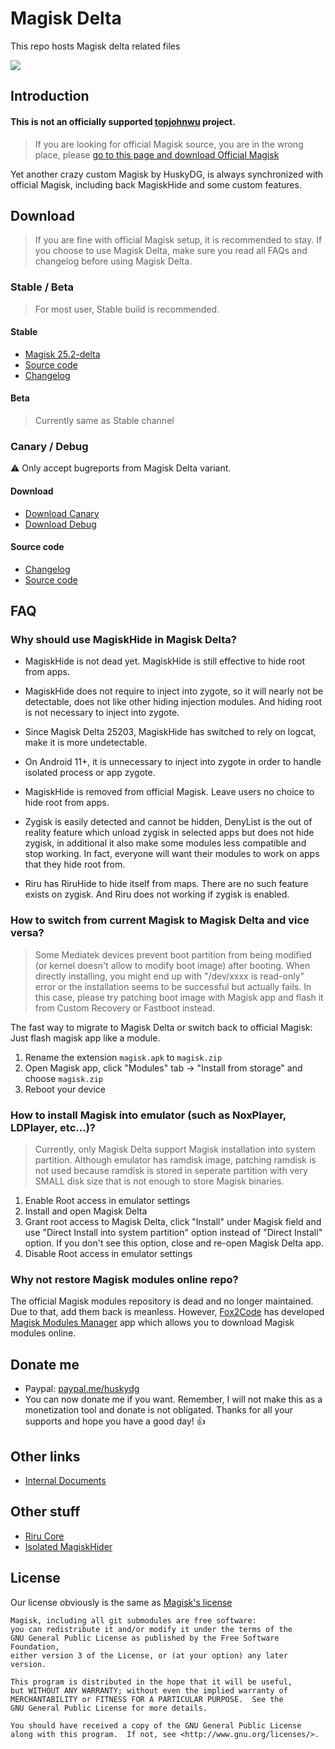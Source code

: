 # Magisk Delta

This repo hosts Magisk delta related files

![](https://github.com/topjohnwu/Magisk/raw/master/docs/images/logo.png)

## Introduction

#### **This is not an officially supported [topjohnwu](https://github.com/topjohnwu) project**. 

> If you are looking for official Magisk source, you are in the wrong place, please [go to this page and download Official Magisk](https://github.com/topjohnwu/Magisk)

Yet another crazy custom Magisk by HuskyDG, is always synchronized with official Magisk, including back MagiskHide and some custom features.

## Download

> If you are fine with official Magisk setup, it is recommended to stay. If you choose to use Magisk Delta, make sure you read all FAQs and changelog before using Magisk Delta.

### Stable / Beta

> For most user, Stable build is recommended.

#### Stable

- [Magisk 25.2-delta](https://huskydg.github.io/download/magisk/25.2-delta.apk)
- [Source code](https://huskydg.github.io/download/magisk/25.2-delta.zip)
- [Changelog](https://github.com/HuskyDG/magisk-files/blob/main/note_stable.md)

#### Beta

> Currently same as Stable channel


### Canary / Debug

⚠ Only accept bugreports from Magisk Delta variant.

#### Download

- [Download Canary](https://huskydg.github.io/magisk-files/app-release.apk)
- [Download Debug](https://huskydg.github.io/magisk-files/app-debug.apk)

#### Source code

- [Changelog](https://github.com/HuskyDG/magisk-files/blob/main/note.md)
- [Source code](https://github.com/topjohnwu/Magisk/tree/e506fa03)


## FAQ

### Why should use MagiskHide in Magisk Delta?

- MagiskHide is not dead yet. MagiskHide is still effective to hide root from apps.

- MagiskHide does not require to inject into zygote, so it will nearly not be detectable, does not like other hiding injection modules. And hiding root is not necessary to inject into zygote.

- Since Magisk Delta 25203, MagiskHide has switched to rely on logcat, make it is more undetectable.

- On Android 11+, it is unnecessary to inject into zygote in order to handle isolated process or app zygote.

- MagiskHide is removed from official Magisk. Leave users no choice to hide root from apps.

- Zygisk is easily detected and cannot be hidden, DenyList is the out of reality feature which unload zygisk in selected apps but does not hide zygisk, in additional it also make some modules less compatible and stop working. In fact, everyone will want their modules to work on apps that they hide root from.

- Riru has RiruHide to hide itself from maps. There are no such feature exists on zygisk. And Riru does not working if zygisk is enabled.

### How to switch from current Magisk to Magisk Delta and vice versa?

> Some Mediatek devices prevent boot partition from being modified (or kernel doesn't allow to modify boot image) after booting. When directly installing, you might end up with "/dev/xxxx is read-only" error or the installation seems to be successful but actually fails. In this case, please try patching boot image with Magisk app and flash it from Custom Recovery or Fastboot instead. 

The fast way to migrate to Magisk Delta or switch back to official Magisk: Just flash magisk app like a module.

1. Rename the extension `magisk.apk` to `magisk.zip`
2. Open Magisk app, click "Modules" tab -> "Install from storage" and choose `magisk.zip`
3. Reboot your device


### How to install Magisk into emulator (such as NoxPlayer, LDPlayer, etc...)?

> Currently, only Magisk Delta support Magisk installation into system partition. Although emulator has ramdisk image, patching ramdisk is not used because ramdisk is stored in seperate partition with very SMALL disk size that is not enough to store Magisk binaries.

1. Enable Root access in emulator settings
2. Install and open Magisk Delta
3. Grant root access to Magisk Delta, click "Install" under Magisk field and use "Direct Install into system partition" option instead of "Direct Install" option. If you don't see this option, close and re-open Magisk Delta app.
4. Disable Root access in emulator settings

### Why not restore Magisk modules online repo?

The official Magisk modules repository is dead and no longer maintained. Due to that, add them back is meanless. However, [Fox2Code](https://github.com/Fox2Code) has developed [Magisk Modules Manager](https://github.com/Fox2Code/FoxMagiskModuleManager)  app which allows you to download Magisk modules online.

## Donate me

- Paypal: [paypal.me/huskydg](http://paypal.me/huskydg)
- You can now donate me if you want. Remember, I will not make this as a monetization tool and donate is not obligated. Thanks for all your supports and hope you have a good day! 👍


## Other links

- [Internal Documents](./docs/internal-guide.md)

## Other stuff

- [Riru Core](https://github.com/RikkaApps/Riru/releases)
- [Isolated MagiskHider](https://github.com/HuskyDG/riru-momohider/releases)

## License

Our license obviously is the same as [Magisk's license](https://github.com/topjohnwu/Magisk#License)

```
Magisk, including all git submodules are free software:
you can redistribute it and/or modify it under the terms of the
GNU General Public License as published by the Free Software Foundation,
either version 3 of the License, or (at your option) any later version.

This program is distributed in the hope that it will be useful,
but WITHOUT ANY WARRANTY; without even the implied warranty of
MERCHANTABILITY or FITNESS FOR A PARTICULAR PURPOSE.  See the
GNU General Public License for more details.

You should have received a copy of the GNU General Public License
along with this program.  If not, see <http://www.gnu.org/licenses/>.
```

